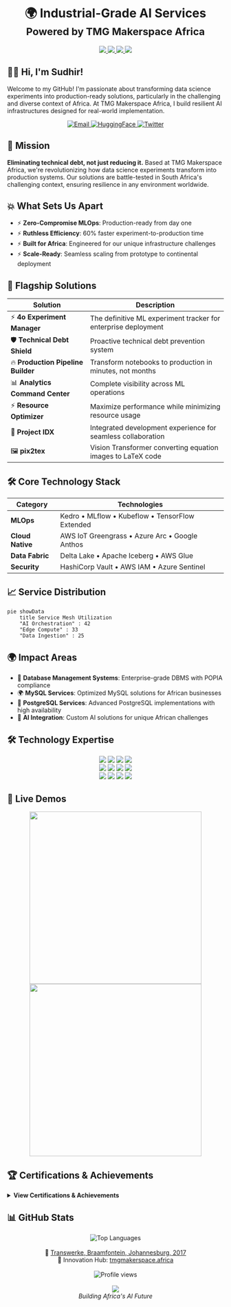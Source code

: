 <h1 align="center">
  🌍 Industrial-Grade AI Services
  <br>
  <sub>Powered by TMG Makerspace Africa</sub>
</h1>

<div align="center">
  <a href="https://demo.kedro.org">
    <img src="https://img.shields.io/badge/Kedro_Demo-00A98F?logo=kedro&style=for-the-badge">
  </a>
  <a href="https://github.com/gpt-omni/mini-omni">
    <img src="https://img.shields.io/badge/Omni_Repo-181717?logo=github&style=for-the-badge">
  </a>
  <a href="https://status.tmgmakerspace.africa">
    <img src="https://img.shields.io/badge/Service_Mesh-Operational-brightgreen?style=for-the-badge">
  </a>
  <img src="https://img.shields.io/badge/Uptime-99.9%25-brightgreen?style=for-the-badge">
</div>

## 👋🏾 Hi, I'm Sudhir!

Welcome to my GitHub! I'm passionate about transforming data science experiments into production-ready solutions, particularly in the challenging and diverse context of Africa. At TMG Makerspace Africa, I build resilient AI infrastructures designed for real-world implementation.

<div align="center">
  <a href="mailto:sudzdpn@outlook.com">
    <img src="https://img.shields.io/badge/-D14836?style=for-the-badge&logo=gmail&logoColor=white" alt="Email"/>
  </a>
  <a href="https://huggingface.co/sudzdpn">
    <img src="https://img.shields.io/badge/-FF6F00?style=for-the-badge&logo=huggingface&logoColor=white" alt="HuggingFace"/>
  </a>
  <a href="https://x.com/sudzdpn">
    <img src="https://img.shields.io/badge/-1DA1F2?style=for-the-badge&logo=x&logoColor=white" alt="Twitter"/>
  </a>
</div>

## 🎯 Mission

**Eliminating technical debt, not just reducing it.** Based at TMG Makerspace Africa, we're revolutionizing how data science experiments transform into production systems. Our solutions are battle-tested in South Africa's challenging context, ensuring resilience in any environment worldwide.

## 💥 What Sets Us Apart

- ⚡ **Zero-Compromise MLOps**: Production-ready from day one
- ⚡ **Ruthless Efficiency**: 60% faster experiment-to-production time
- ⚡ **Built for Africa**: Engineered for our unique infrastructure challenges
- ⚡ **Scale-Ready**: Seamless scaling from prototype to continental deployment

## 🚀 Flagship Solutions

| Solution | Description |
|----------|-------------|
| ⚡ **4o Experiment Manager** | The definitive ML experiment tracker for enterprise deployment |
| 🛡️ **Technical Debt Shield** | Proactive technical debt prevention system |
| 🔥 **Production Pipeline Builder** | Transform notebooks to production in minutes, not months |
| 📊 **Analytics Command Center** | Complete visibility across ML operations |
| ⚡ **Resource Optimizer** | Maximize performance while minimizing resource usage |
| 🧩 **Project IDX** | Integrated development experience for seamless collaboration |
| 🖼️ **pix2tex** | Vision Transformer converting equation images to LaTeX code |

## 🛠️ Core Technology Stack

| **Category** | **Technologies** |
|--------------|------------------|
| **MLOps** | Kedro • MLflow • Kubeflow • TensorFlow Extended |
| **Cloud Native** | AWS IoT Greengrass • Azure Arc • Google Anthos |
| **Data Fabric** | Delta Lake • Apache Iceberg • AWS Glue |
| **Security** | HashiCorp Vault • AWS IAM • Azure Sentinel |

## 📈 Service Distribution

```mermaid
pie showData
    title Service Mesh Utilization
    "AI Orchestration" : 42
    "Edge Compute" : 33
    "Data Ingestion" : 25
```

## 🌍 Impact Areas

- 🏢 **Database Management Systems**: Enterprise-grade DBMS with POPIA compliance
- 🌍 **MySQL Services**: Optimized MySQL solutions for African businesses
- 🎯 **PostgreSQL Services**: Advanced PostgreSQL implementations with high availability
- 🤖 **AI Integration**: Custom AI solutions for unique African challenges

## 🛠️ Technology Expertise

<div align="center">
  <a href="https://www.python.org/"><img src="https://img.shields.io/badge/-Python-3776AB?style=for-the-badge&logo=python&logoColor=white" /></a>
  <a href="https://kedro.readthedocs.io/"><img src="https://img.shields.io/badge/-Kedro-004D40?style=for-the-badge&logo=kedro&logoColor=white" /></a>
  <a href="https://mlflow.org/"><img src="https://img.shields.io/badge/-MLflow-0194E2?style=for-the-badge&logo=mlflow&logoColor=white" /></a>
  <a href="https://fastapi.tiangolo.com/"><img src="https://img.shields.io/badge/-FastAPI-009688?style=for-the-badge&logo=fastapi&logoColor=white" /></a>
  <br>
  <a href="https://www.docker.com/"><img src="https://img.shields.io/badge/-Docker-2496ED?style=for-the-badge&logo=docker&logoColor=white" /></a>
  <a href="https://kubernetes.io/"><img src="https://img.shields.io/badge/-Kubernetes-326CE5?style=for-the-badge&logo=kubernetes&logoColor=white" /></a>
  <a href="https://about.gitlab.com/stages-devops-lifecycle/continuous-integration/"><img src="https://img.shields.io/badge/-GitLab_CI-FCA121?style=for-the-badge&logo=gitlab&logoColor=white" /></a>
  <a href="https://huggingface.co/sudzdpn"><img src="https://img.shields.io/badge/-Hugging_Face-FF6F00?style=for-the-badge&logo=huggingface&logoColor=white" /></a>
  <br>
  <a href="https://azure.microsoft.com/"><img src="https://img.shields.io/badge/-Microsoft_Azure-0078D4?style=for-the-badge&logo=microsoftazure&logoColor=white" /></a>
  <a href="https://powerbi.microsoft.com/"><img src="https://img.shields.io/badge/-Power_BI-F2C811?style=for-the-badge&logo=powerbi&logoColor=black" /></a>
  <a href="https://www.openai.com/"><img src="https://img.shields.io/badge/-OpenAI-412991?style=for-the-badge&logo=openai&logoColor=white" /></a>
  <a href="https://www.kaggle.com/"><img src="https://img.shields.io/badge/-Kaggle-20BEFF?style=for-the-badge&logo=kaggle&logoColor=white" /></a>
</div>

## 🚀 Live Demos

<div align="center">
  <a href="https://github.com/gpt-omni/mini-omni">
    <img src="https://github-readme-stats.vercel.app/api/pin/?username=gpt-omni&repo=mini-omni&theme=merko&border_color=7F3FBF" width="400">
  </a>
  <a href="https://demo.kedro.org">
    <img src="https://github-readme-stats.vercel.app/api/pin/?username=kedro-org&repo=kedro&theme=merko&border_color=00A98F" width="400">
  </a>
</div>

## 🏆 Certifications & Achievements

<details>
  <summary><strong>View Certifications & Achievements</strong></summary>
  
  - 🎓 [Microsoft Azure AI Engineer Associate](https://learn.microsoft.com/en-us/certifications/azure-ai-engineer/)
  - 🎓 [Microsoft Certified: Azure Solutions Architect Expert](https://learn.microsoft.com/en-us/certifications/azure-solutions-architect/)
  - 🎓 [Certified Information Systems Security Professional (CISSP)](https://www.isc2.org/Certifications/CISSP)
  - 🏆 [Red Bull Basement National Finalist 🇿🇦](https://www.redbull.com/za-en/events/red-bull-basement)
  - ⚡ [Microsoft Founders Hub - Level 3](https://www.microsoft.com/startups/founders-hub)
  - 🎓 [Microsoft Certified: Azure Fundamentals](https://learn.microsoft.com/en-us/certifications/azure-fundamentals/)
  - 🎓 [Microsoft Certified: Azure AI Fundamentals](https://learn.microsoft.com/en-us/certifications/azure-ai-fundamentals/)
  - 🎓 [Microsoft Certified: Power Platform Fundamentals](https://learn.microsoft.com/en-us/certifications/power-platform-fundamentals/)
  - 🚗 [AWS DeepRacer Championship Participant](https://aws.amazon.com/deepracer/)
  - ☁️ [AWS Cloud Practitioner](https://aws.amazon.com/certification/certified-cloud-practitioner/)
  - 🎓 [Microsoft Certified Solutions Developer (MCSD): SQL Server 2016](https://www.microsoft.com/en-us/learning/mcsd-sql-2016-certification.aspx)
</details>

## 📊 GitHub Stats

<div align="center">
  <img src="https://github-readme-stats.vercel.app/api/top-langs/?username=Sudz&layout=compact&theme=dracula" alt="Top Languages" />
</div>

<div align="center">
  <br>
  🏢 <a href="https://g.co/kgs/CKQ5KiE">Transwerke, Braamfontein, Johannesburg, 2017</a>
  <br>
  🚀 Innovation Hub: <a href="https://tmgmakerspace.africa">tmgmakerspace.africa</a>
  <br><br>
  <img src="https://komarev.com/ghpvc/?username=Sudz&style=flat-square&color=blue" alt="Profile views"/>
  <br><br>
  <a href="https://g.dev/sudz">
    <img src="https://img.shields.io/badge/Google_Developer_Profile-4285F4?style=for-the-badge&logo=google&logoColor=white"/>
  </a>
</div>

<div align="center">
  <em>Building Africa's AI Future</em>
</div>
